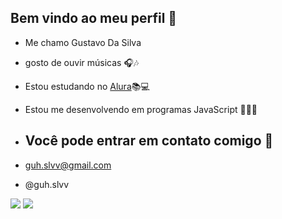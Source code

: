 ## Bem vindo ao meu perfil 🫠
- Me chamo Gustavo Da Silva

- gosto de ouvir músicas 🎧🎶

- Estou estudando no [Alura](https://www.alura.com.br/?srsltid=AfmBOopd6R4fP8E-llaDBIDY1cE6ZmBN6BCxEWvoNu-wmNPPkJEw808L)📚💻

- Estou me desenvolvendo em programas JavaScript 👨‍💻📂

- ## Você pode entrar em contato comigo 📩

- guh.slvv@gmail.com

- @guh.slvv

![](https://media.tenor.com/t7UHYgh6GC0AAAAm/wtc-twin-towers.webp) ![](https://media.tenor.com/_djEDWCjQbsAAAAi/pia-aircraft.gif)
